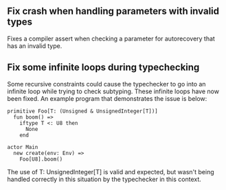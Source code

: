 ## Fix crash when handling parameters with invalid types

Fixes a compiler assert when checking a parameter for autorecovery that has an invalid type.

## Fix some infinite loops during typechecking

Some recursive constraints could cause the typechecker to go into
an infinite loop while trying to check subtyping. These infinite
loops have now been fixed. An example program that demonstrates
the issue is below:

```
primitive Foo[T: (Unsigned & UnsignedInteger[T])]
  fun boom() =>
    iftype T <: U8 then
      None
    end

actor Main
  new create(env: Env) =>
    Foo[U8].boom()
```

The use of T: UnsignedInteger[T] is valid and expected, but wasn't
being handled correctly in this situation by the typechecker in this context.

